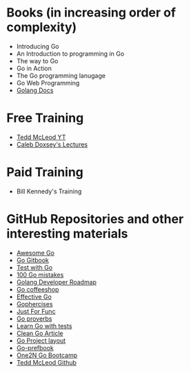 # Books (in increasing order of complexity)
- Introducing Go
- An Introduction to programming in Go
- The way to Go
- Go in Action
- The Go programming lanugage
- Go Web Programming
- [Golang Docs](https://docs.studygolang.com/doc/)

# Free Training
- [Tedd McLeod YT](https://www.youtube.com/watch?v=6lBeN973T4Q&list=PLSak_q1UXfPp971Hgv7wHCU2gDOb13gBQ)
- [Caleb Doxsey's Lectures](https://www.youtube.com/@CalebDoxsey/search?query=Go%20bootcamp)

# Paid Training
- Bill Kennedy's Training

# GitHub Repositories and other interesting materials
- [Awesome Go](https://github.com/avelino/awesome-go)
- [Go Gitbook](https://thewhitetulip.gitbook.io/bo)
- [Test with Go](https://testwithgo.com/)
- [100 Go mistakes](https://github.com/teivah/100-go-mistakes)
- [Golang Developer Roadmap](https://github.com/darius-khll/golang-developer-roadmap)
- [Go coffeeshop](https://github.com/thangchung/go-coffeeshop)
- [Effective Go](https://go.dev/doc/effective_go)
- [Gophercises](https://gophercises.com/)
- [Just For Func](https://www.youtube.com/c/justforfunc)
- [Go proverbs](https://go-proverbs.github.io/)
- [Learn Go with tests](https://quii.gitbook.io/learn-go-with-tests)
- [Clean Go Article](https://github.com/Pungyeon/clean-go-article)
- [Go Project layout](https://github.com/golang-standards/project-layout)
- [Go-prefbook](https://github.com/dgryski/go-perfbook)
- [One2N Go Bootcamp](https://playbook.one2n.in/go-bootcamp#e8ac053f7c7d4a0abb1eb1d8ecd9575c)
- [Tedd McLeod Github](https://github.com/GoesToEleven/go-programming)